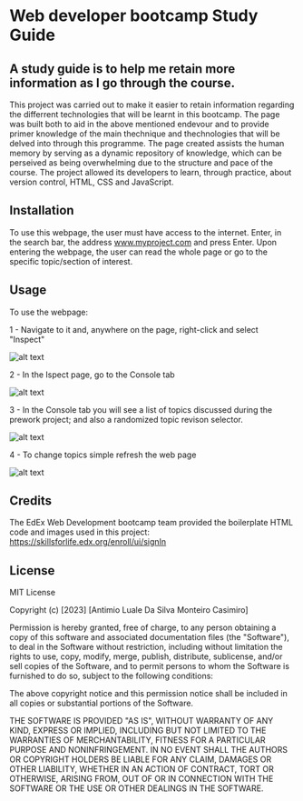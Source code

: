 # Web developer bootcamp Study Guide

## A study guide is to help me retain more information as I go through the course.

This project was carried out to make it easier to retain information regarding the differrent technologies that will be learnt in this bootcamp.
The page was built both to aid in the above mentioned endevour and to provide primer knowledge of the main thechnique and thechnologies that will be delved into through this programme.
The page created assists the human memory by serving as a dynamic repository of knowledge, which can be perseived as being overwhelming due to the structure and pace of the course.
The project allowed its developers to learn, through practice, about version control, HTML, CSS and JavaScript.


## Installation

To use this webpage, the user must have access to the internet. Enter, in the search bar, the address www.myproject.com and press Enter. Upon entering the webpage, the user can read the whole page or go to the specific topic/section of interest.

## Usage

To use the webpage:

1 - Navigate to it and, anywhere on the page, right-click and select "Inspect"

![alt text](assets/images/Inspect.png)

2 - In the Ispect page, go to the Console tab

![alt text](assets/images/Console.png)

3 - In the Console tab you will see a list of topics discussed during the prework project; and also a randomized topic revison selector.

![alt text](assets/images/Topics.png)

4 - To change topics simple refresh the web page

![alt text](assets/images/Refresh.png)


## Credits

The EdEx Web Development bootcamp team provided the boilerplate HTML code and images used in this project: https://skillsforlife.edx.org/enroll/ui/signIn

## License

MIT License

Copyright (c) [2023] [Antimio Luale Da Silva Monteiro Casimiro]

Permission is hereby granted, free of charge, to any person obtaining a copy
of this software and associated documentation files (the "Software"), to deal
in the Software without restriction, including without limitation the rights
to use, copy, modify, merge, publish, distribute, sublicense, and/or sell
copies of the Software, and to permit persons to whom the Software is
furnished to do so, subject to the following conditions:

The above copyright notice and this permission notice shall be included in all
copies or substantial portions of the Software.

THE SOFTWARE IS PROVIDED "AS IS", WITHOUT WARRANTY OF ANY KIND, EXPRESS OR
IMPLIED, INCLUDING BUT NOT LIMITED TO THE WARRANTIES OF MERCHANTABILITY,
FITNESS FOR A PARTICULAR PURPOSE AND NONINFRINGEMENT. IN NO EVENT SHALL THE
AUTHORS OR COPYRIGHT HOLDERS BE LIABLE FOR ANY CLAIM, DAMAGES OR OTHER
LIABILITY, WHETHER IN AN ACTION OF CONTRACT, TORT OR OTHERWISE, ARISING FROM,
OUT OF OR IN CONNECTION WITH THE SOFTWARE OR THE USE OR OTHER DEALINGS IN THE
SOFTWARE.